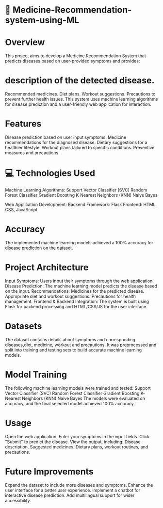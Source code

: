 # 🚀 Medicine-Recommendation-system-using-ML

# Overview
This project aims to develop a Medicine Recommendation System that predicts diseases based on user-provided symptoms and provides:

# description of the detected disease.
Recommended medicines.
Diet plans.
Workout suggestions.
Precautions to prevent further health issues.
This system uses machine learning algorithms for disease prediction and a user-friendly web application for interaction.

# Features
Disease prediction based on user input symptoms.
Medicine recommendations for the diagnosed disease.
Dietary suggestions for a healthier lifestyle.
Workout plans tailored to specific conditions.
Preventive measures and precautions.
# 💻 Technologies Used
Machine Learning Algorithms:
Support Vector Classifier (SVC)
Random Forest Classifier
Gradient Boosting
K-Nearest Neighbors (KNN)
Naive Bayes

Web Application Development:
Backend Framework: Flask
Frontend: HTML, CSS, JavaScript

# Accuracy
The implemented machine learning models achieved a 100% accuracy for disease prediction on the dataset.

# Project Architecture
Input Symptoms: Users input their symptoms through the web application.
Disease Prediction: The machine learning model predicts the disease based on the input.
Recommendations:
Medicines for the predicted disease.
Appropriate diet and workout suggestions.
Precautions for health management.
Frontend & Backend Integration: The system is built using Flask for backend processing and HTML/CSS/JS for the user interface.


# Datasets
The dataset contains details about symptoms and corresponding diseases,diet, medicine, workout and precautions. It was preprocessed and split into training and testing sets to build accurate machine learning models.

# Model Training
The following machine learning models were trained and tested:
Support Vector Classifier (SVC)
Random Forest Classifier
Gradient Boosting
K-Nearest Neighbors (KNN)
Naive Bayes
The models were evaluated on accuracy, and the final selected model achieved 100% accuracy.

# Usage
Open the web application.
Enter your symptoms in the input fields.
Click "Submit" to predict the disease.
View the output, including:
Disease description.
Suggested medicines.
Dietary plans, workout routines, and precautions.







# Future Improvements
Expand the dataset to include more diseases and symptoms.
Enhance the user interface for a better user experience.
Implement a chatbot for interactive disease prediction.
Add multilingual support for wider accessibility.



